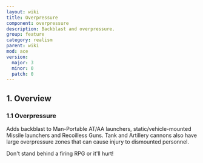 ```yaml
---
layout: wiki
title: Overpressure
component: overpressure
description: Backblast and overpressure.
group: feature
category: realism
parent: wiki
mod: ace
version:
  major: 3
  minor: 0
  patch: 0
---
```


## 1. Overview

### 1.1 Overpressure
Adds backblast to Man-Portable AT/AA launchers, static/vehicle-mounted Missile launchers and Recoilless Guns.
Tank and Artillery cannons also have large overpressure zones that can cause injury to dismounted personnel.

Don't stand behind a firing RPG or it'll hurt!
